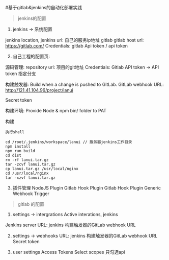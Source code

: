 #基于gitlab&jenkins的自动化部署实践

> jenkins的配置
1. jenkins -> 系统配置

jenkins location, jenkins url: 自己的服务ip地址
gitlab
  gitlab host url: https://gitlab.com/
  Credentials: gitlab Api token / api token

2. 自己工程的配置页:

源码管理: 
  repository url: 项目的git地址
  Credentials: Gitlab API token -> API token
  指定分支

构建触发器:
  Build when a change is pushed to GitLab. GitLab webhook URL: http://121.41.104.96/project/lanui

  Secret token

构建环境:
  Provide Node & npm bin/ folder to PAT

构建
```
执行shell

cd /root/.jenkins/workspace/lanui // 服务器jenkins工作目录
npm install
npm run build
cd dist
rm -rf lanui.tar.gz
tar -zcvf lanui.tar.gz
cp lanui.tar.gz /usr/local/nginx
cd /usr/local/nginx
tar -xzvf lanui.tar.gz
```
3. 插件管理
  NodeJS Plugin
  Gitlab Hook Plugin
  Gitlab Hook Plugin
  Generic Webhook Trigger

> gitlab 的配置

1. settings -> intergrations 
  Active interations, jenkins

  Jenkins server URL: jenkins 构建触发器的GitLab webhook URL

2. settings -> webhooks
   URL: jenkins 构建触发器的GitLab webhook URL
   Secret token

3. user settings
    Access Tokens
      Select scopes 只勾选api